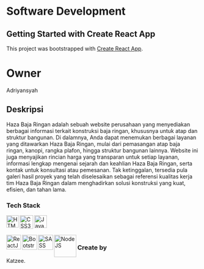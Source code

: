 # Software Development

## Getting Started with Create React App

This project was bootstrapped with [Create React App](https://github.com/facebook/create-react-app).

# Owner

Adriyansyah

## Deskripsi

Haza Baja Ringan adalah sebuah website perusahaan yang menyediakan berbagai informasi terkait konstruksi baja ringan, khususnya untuk atap dan struktur bangunan. Di dalamnya, Anda dapat menemukan berbagai layanan yang ditawarkan Haza Baja Ringan, mulai dari pemasangan atap baja ringan, kanopi, rangka plafon, hingga struktur bangunan lainnya. Website ini juga menyajikan rincian harga yang transparan untuk setiap layanan, informasi lengkap mengenai sejarah dan keahlian Haza Baja Ringan, serta kontak untuk konsultasi atau pemesanan. Tak ketinggalan, tersedia pula galeri hasil proyek yang telah diselesaikan sebagai referensi kualitas kerja tim Haza Baja Ringan dalam menghadirkan solusi konstruksi yang kuat, efisien, dan tahan lama.

### Tech Stack

<a href="#"><img align="left" alt="HTML5" title="HTML5" width="32px" src="https://png2.cleanpng.com/sh/d1785cf3b9df361bd4194144bccb0414/L0KzQYm3VMI2N6t2iZH0aYP2gLBuTgdmal5pfehubHBzfbb1lL1pfJ5xReRuc4DyfsTwlvUuf5ZnRdZuc3nqfn7zjBdwNZtmRdp9bXywRbLsUMRiQWY3TtUAOUKxR4WCU8A3PmM2TaQ9NkS7RYqAUcU5QF91htk=/kisspng-web-development-html-responsive-web-design-logo-ja-html-5ae04a9526c592.7493066215246485971588.png" /></a>
<a href="#"><img align="left" alt="CSS3" title="CSS3" width="35px" src="https://upload.wikimedia.org/wikipedia/commons/thumb/6/62/CSS3_logo.svg/512px-CSS3_logo.svg.png?20210705212817" /></a>
<a href="#"><img align="left" alt="JavaScript" title="JavaScript" width="33px" padding-top="10px" src="https://cdn-icons-png.flaticon.com/128/5968/5968292.png" /></a>
<br><br><br>
<a href="#"><img align="left" alt="ReactJS" title="ReactJS" width="38px" src="https://upload.wikimedia.org/wikipedia/commons/thumb/a/a7/React-icon.svg/512px-React-icon.svg.png" /></a>
<a href="#"><img align="left" alt="Bootstrap" title="Bootstrap" width="39px" src="https://upload.wikimedia.org/wikipedia/commons/thumb/b/b2/Bootstrap_logo.svg/512px-Bootstrap_logo.svg.png" /></a>
<a href="#"><img align="left" alt="SASS" title="SASS" width="39px" src="https://upload.wikimedia.org/wikipedia/commons/thumb/9/96/Sass_Logo_Color.svg/512px-Sass_Logo_Color.svg.png" /></a>
<a href="#"><img align="left" alt="NodeJS" title="NodeJS" width="58px" src="https://upload.wikimedia.org/wikipedia/commons/thumb/d/d9/Node.js_logo.svg/590px-Node.js_logo.svg.png" /></a>

### Create by

Katzee.
